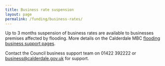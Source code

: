 ```yaml
---
title: Business rate suspension
layout: page
permalink: /funding/business-rates/
---
```


Up to 3 months suspension of business rates are available to
businesses premises affected by flooding. More details on the Calderdale MBC
[flooding business support pages][BIZFLOODS].

[BIZFLOODS]: http://www.calderdale.gov.uk/environment/flooding/help-available.html#business

Contact the Council business support team on 01422 392222 or <business@calderdale.gov.uk> for support.